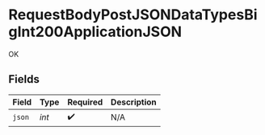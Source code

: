 # RequestBodyPostJSONDataTypesBigInt200ApplicationJSON

OK


## Fields

| Field              | Type               | Required           | Description        |
| ------------------ | ------------------ | ------------------ | ------------------ |
| `json`             | *int*              | :heavy_check_mark: | N/A                |